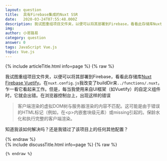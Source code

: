 ```yaml
---
layout: question
title:  具有Firebase集成的Nuxt SSR
date:   2020-03-24T07:55:48.000Z
description: 我试图重组项目文件夹，以便可以将其部署到Firebase，看看此存储库Nuxt Firebase Vuetify。在nuxt.config.js我改变了b...
img: 
author: 小哥路易
category: question
answer: 0
tags: JavaScript Vue.js
topic: Vue.js
---
```

<div class="article-root">
  <div class="article">
    {% include articleTitle.html info=page %}
    {% raw %}
    <div class="article-content"><p><font style="vertical-align: inherit;"><font style="vertical-align: inherit;">我试图重组项目文件夹，以便可以将其部署到Firebase，看看此存储库</font></font><a href="https://github.com/jefrydco/nuxt-firebase-vuetify" rel="nofollow noreferrer"><font style="vertical-align: inherit;"><font style="vertical-align: inherit;">Nuxt Firebase Vuetify</font></font></a><font style="vertical-align: inherit;"><font style="vertical-align: inherit;">。</font><font style="vertical-align: inherit;">在</font></font><code>nuxt.config.js</code><font style="vertical-align: inherit;"><font style="vertical-align: inherit;">我改变了buildDir来</font></font><code>../functions/.nuxt</code><font style="vertical-align: inherit;"><font style="vertical-align: inherit;">，乍一看它看起来工作。</font><font style="vertical-align: inherit;">但是，每当我使用来自UI框架（如Vuetify）的自定义组件时，它就会出错。</font><font style="vertical-align: inherit;">在浏览器控制台上，出现这样的错误</font></font></p>

<blockquote>
  <p><font style="vertical-align: inherit;"><font style="vertical-align: inherit;">客户端渲染的虚拟DOM树与服务器渲染的内容不匹配。</font><font style="vertical-align: inherit;">这可能是由于错误的HTML标记（例如，在&lt;p&gt;内嵌套块级元素）或missing引起的。</font><font style="vertical-align: inherit;">保龄水化和执行完整的客户端渲染。</font></font></p>
</blockquote>

<p><font style="vertical-align: inherit;"><font style="vertical-align: inherit;">知道我该如何解决吗？</font><font style="vertical-align: inherit;">还是我错过了该项目上的任何其他配置？</font></font></p></div>
    {% endraw %}
  </div>

  <div class="discuss-wrapper">
    {% include discussTitle.html info=page %}
    {% raw %}
    
    {% endraw %}
  </div>
<div>
